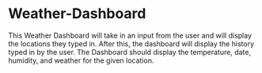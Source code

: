 # Weather-Dashboard
This Weather Dashboard will take in an input from the user and will display the locations they typed in. 
After this, the dashboard will display the history typed in by the user. 
The Dashboard should display the temperature, date, humidity, and weather for the given location. 
